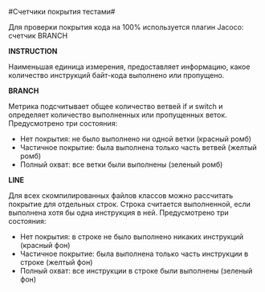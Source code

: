 #Счетчики покрытия тестами#

Для проверки покрытия кода на 100% используется плагин Jacoco: счетчик BRANCH

**INSTRUCTION**

Наименьшая единица измерения, предоставляет информацию, какое количество инструкций байт-кода выполнено или пропущено.

**BRANCH**

Метрика подсчитывает общее количество ветвей if и switch и определяет количество выполненных или пропущенных веток. Предусмотрено три состояния:


* Нет покрытия: не было выполнено ни одной ветки (красный ромб)
* Частичное покрытие: была выполнена только часть ветвей (желтый ромб)
* Полный охват: все ветки были выполнены (зеленый ромб)

**LINE**

Для всех скомпилированных файлов классов можно рассчитать покрытие для отдельных строк. Строка считается выполненной, если выполнена хотя бы одна инструкция в ней. Предусмотрено три состояния:

* Нет покрытия: в строке не было выполнено никаких инструкций (красный фон)
* Частичное покрытие: была выполнена только часть инструкции в строке (желтый фон)
* Полный охват: все инструкции в строке были выполнены (зеленый фон)